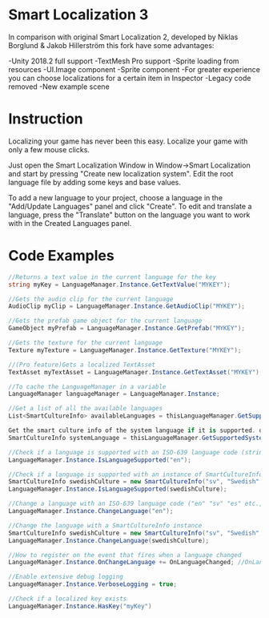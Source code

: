 # Smart Localization 3

In comparison with original Smart Localization 2, developed by Niklas Borglund & Jakob Hillerström this fork have some advantages:

-Unity 2018.2 full support
-TextMesh Pro support
-Sprite loading from resources
-UI.Image component
-Sprite component
-For greater experience you can choose localizations for a certain item in Inspector
-Legacy code removed
-New example scene

# Instruction

Localizing your game has never been this easy. Localize your game with only a few mouse clicks.

Just open the Smart Localization Window in Window->Smart Localization and start by pressing 
"Create new localization system".
Edit the root language file by adding some keys and base values.

To add a new language to your project, choose a language in the "Add/Update Languages" panel and click "Create".
To edit and translate a language, press the "Translate" button on the language you want to work with in the Created Languages panel.

# Code Examples

```csharp
//Returns a text value in the current language for the key
string myKey = LanguageManager.Instance.GetTextValue("MYKEY");
```
```csharp
//Gets the audio clip for the current language
AudioClip myClip = LanguageManager.Instance.GetAudioClip("MYKEY"); 
```
```csharp
//Gets the prefab game object for the current language
GameObject myPrefab = LanguageManager.Instance.GetPrefab("MYKEY");
```
```csharp
//Gets the texture for the current language
Texture myTexture = LanguageManager.Instance.GetTexture("MYKEY");
```
```csharp
//(Pro feature)Gets a localized TextAsset
TextAsset myTextAsset = LanguageManager.Instance.GetTextAsset("MYKEY");
```
```csharp
//To cache the LanguageManager in a variable
LanguageManager languageManager = LanguageManager.Instance;
```
```csharp
//Get a list of all the available languages
List<SmartCultureInfo> availableLanguages = thisLanguageManager.GetSupportedLanguages();
```
```csharp
Get the smart culture info of the system language if it is supported. otherwise it will return null
SmartCultureInfo systemLanguage = thisLanguageManager.GetSupportedSystemLanguage();
```
```csharp
//Check if a language is supported with an ISO-639 language code (string = "en" "sv" "es" etc.)
LanguageManager.Instance.IsLanguageSupported("en");
```
```csharp
//Check if a language is supported with an instance of SmartCultureInfo
SmartCultureInfo swedishCulture = new SmartCultureInfo("sv", "Swedish", "Svenska", false);
LanguageManager.Instance.IsLanguageSupported(swedishCulture);
```
```csharp
//Change a language with an ISO-639 language code ("en" "sv" "es" etc., Make sure the language is supported)
LanguageManager.Instance.ChangeLanguage("en");
```
```csharp
//Change the language with a SmartCultureInfo instance
SmartCultureInfo swedishCulture = new SmartCultureInfo("sv", "Swedish", "Svenska", false);
LanguageManager.Instance.ChangeLanguage(swedishCulture);
```
```csharp
//How to register on the event that fires when a language changed
LanguageManager.Instance.OnChangeLanguage += OnLanguageChanged; //OnLanguageChanged = delegate method that you created
```
```csharp
//Enable extensive debug logging
LanguageManager.Instance.VerboseLogging = true;
```
```csharp
//Check if a localized key exists
LanguageManager.Instance.HasKey("myKey")
```